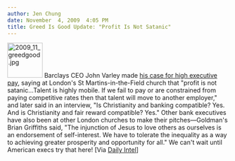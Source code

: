 ```yaml
---
author: Jen Chung
date: November  4, 2009  4:05 PM
title: Greed Is Good Update: "Profit Is Not Satanic"
---
```


<p><span class="mt-enclosure mt-enclosure-image" style="display: inline;"> <img alt="2009_11_greedgood.jpg" src="https://web.archive.org/web/20110623144925im_/http://gothamist.com/attachments/jen/2009_11_greedgood.jpg" width="80" height="80" class="image-right"> </span>Barclays CEO John Varley made <a href="https://web.archive.org/web/20110623144925/http://www.bloomberg.com/apps/news?pid=20601109&amp;sid=aySZ9TS.aODA&amp;pos=11">his case for high executive pay</a>, saying at London&apos;s St Martins-in-the-Field church that &quot;profit is not satanic...Talent is highly mobile. If we fail to pay or are constrained from paying competitive rates then that talent will move to another employer,&quot; and later said in an interview, &quot;Is Christianity and banking compatible? Yes. And is Christianity and fair reward compatible? Yes.&quot; Other bank executives have also been at other London churches to make their pitches&#x2014;Goldman&apos;s Brian Griffiths said, &quot;The injunction of Jesus to love others as ourselves is an endorsement of self-interest. We have to tolerate the inequality as a way to achieving greater prosperity and opportunity for all.&quot;  We can&apos;t wait until American execs try that here! [Via <a href="https://web.archive.org/web/20110623144925/http://nymag.com/daily/intel/2009/11/jesus_wants_everyone_to_get_a.html">Daily Intel</a>]</p>